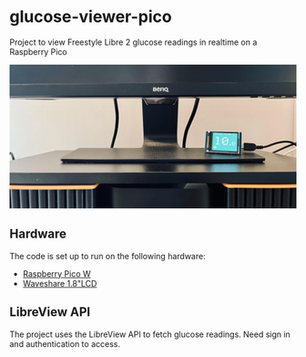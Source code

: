 # glucose-viewer-pico

Project to view Freestyle Libre 2 glucose readings in realtime on a Raspberry Pico

![Example application](media/example.png)

## Hardware
The code is set up to run on the following hardware:

- [Raspberry Pico W](https://thepihut.com/products/raspberry-pi-pico-w?variant=41952994787523)
- [Waveshare 1.8"LCD](https://www.waveshare.com/pico-lcd-1.8.htm)

## LibreView API

The project uses the LibreView API to fetch glucose readings. Need sign in and authentication to access.

